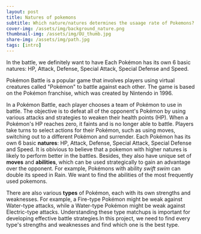 ```yaml
---
layout: post
title: Natures of pokemons
subtitle: Which nature/natures determines the usaage rate of Pokemons?
cover-img: /assets/img/background_nature.png
thumbnail-img: /assets/img/OU_thumb.jpg
share-img: /assets/img/path.jpg
tags: [intro]
---
```


In the battle, we definitely want to have Each Pokémon has its own 6 basic natures: HP, Attack, Defense, Special Attack, Special Defense and Speed.  

Pokémon Battle is a popular game that involves players using virtual creatures called "Pokémon" to battle against each other. The game is based on the Pokémon franchise, which was created by Nintendo in 1996.

In a Pokémon Battle, each player chooses a team of Pokémon to use in battle. The objective is to defeat all of the opponent's Pokémon by using various attacks and strategies to weaken their health points (HP). When a Pokémon's HP reaches zero, it faints and is no longer able to battle. Players take turns to select actions for their Pokémon, such as using moves, switching out to a different Pokémon and surrender. Each Pokémon has its own 6 basic **natures**: HP, Attack, Defense, Special Attack, Special Defense and Speed. It is obivious to believe that a pokemon with higher natures is likely to perform better in the battles. Besides, they also have unique set of **moves** and **abilities**, which can be used strategically to gain an advantage over the opponent. For example, Pokémons with ability _swift swim_ can double its speed in Rain. We want to find the abilities of the most frequently used pokemons.

There are also various **types** of Pokémon, each with its own strengths and weaknesses. For example, a Fire-type Pokémon might be weak against Water-type attacks, while a Water-type Pokémon might be weak against Electric-type attacks. Understanding these type matchups is important for developing effective battle strategies.In this project, we need to find every type's strengths and weaknesses and find which one is the best type.



